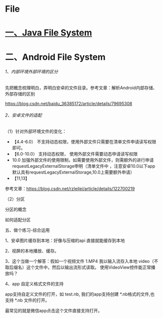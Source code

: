 # File

# [一、Java File System](mds/1、JavaFileSystem)

# 二、Android File System

###### 1、内部环境外部环境的区分

先把概念梳理明白，弄明白安卓的文件目录。参考文章：解析Android内部存储、外部存储的区别

https://blog.csdn.net/baidu_36385172/article/details/79695308

###### 2、安卓文件的适配

（1）针对外部环境文件的变化：

- 【4.4-6.0） 不支持动态权限，使用外部文件只需要在清单文件申请读写权限即可。
- 【6.0-10.0）  支持动态权限， 使用外部文件需要动态申请读写权限
- 10.0 加强外部文件的使用限制，如需要使用外部文件，则需额外的进行申请requestLegacyExternalStorage申明（清单文件中
，注意安卓10.0以下app默认具有requestLegacyExternalStorage,10.0上需要额外申请）
- 【11,13】

参考文章：https://blog.csdn.net/rzleilei/article/details/122700219

（2）分区

分区的概念

如何适配分区


五、做个练习-综合运用

1、安卓图片缓存到本地：好像与压缩的api 直接就能缓存到本地

2、视屏的本地播放、缓存。

3、这个当做一个解答：假如一个视频文件 1.MP4 我以输入流存入本地  video（不取后缀名）这个文件中，然后以输出流形式读取。 使用VideoView控件能正常播放吗？

4、app 自定义格式文件的支持

app支持自定义文件的打开，如 test.nb, 我们的app支持创建 *.nb格式的文件,也支持 *.nb 文件的打开。

最常见的就是微信app点击这个文件直接支持打开。